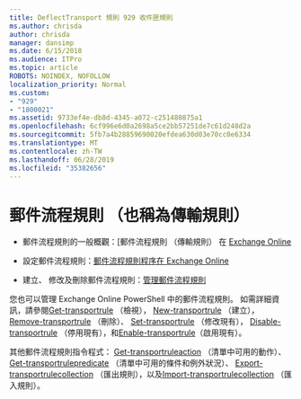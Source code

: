 ```yaml
---
title: DeflectTransport 規則 929 收件匣規則
ms.author: chrisda
author: chrisda
manager: dansimp
ms.date: 6/15/2018
ms.audience: ITPro
ms.topic: article
ROBOTS: NOINDEX, NOFOLLOW
localization_priority: Normal
ms.custom:
- "929"
- "1800021"
ms.assetid: 9733ef4e-db8d-4345-a072-c251480875a1
ms.openlocfilehash: 6cf996e6d0a2698a5ce2bb57251de7c61d248d2a
ms.sourcegitcommit: 5fb7a4b28859690020efdea630d03e70cc0e6334
ms.translationtype: MT
ms.contentlocale: zh-TW
ms.lasthandoff: 06/28/2019
ms.locfileid: "35382656"
---
```

# <a name="mail-flow-rules-also-known-as-transport-rules"></a>郵件流程規則 （也稱為傳輸規則）

- 郵件流程規則的一般概觀：[郵件流程規則 （傳輸規則） 在 [Exchange Online](https://technet.microsoft.com/library/jj919238.aspx)

- 設定郵件流程規則：[郵件流程規則程序在 Exchange Online](https://technet.microsoft.com/library/dn600436.aspx)

- 建立、 修改及刪除郵件流程規則：[管理郵件流程規則](https://technet.microsoft.com/library/jj657505.aspx)

您也可以管理 Exchange Online PowerShell 中的郵件流程規則。 如需詳細資訊，請參閱[Get-transportrule](https://docs.microsoft.com/powershell/module/exchange/policy-and-compliance/get-transportrule) （檢視）， [New-transportrule](https://docs.microsoft.com/powershell/module/exchange/policy-and-compliance/new-transportrule) （建立）， [Remove-transportrule](https://docs.microsoft.com/powershell/module/exchange/policy-and-compliance/remove-transportrule) （刪除）、 [Set-transportrule](https://docs.microsoft.com/powershell/module/exchange/policy-and-compliance/set-transportrule) （修改現有）， [Disable-transportrule](https://docs.microsoft.com/powershell/module/exchange/policy-and-compliance/disable-transportrule) （停用現有），和[Enable-transportrule](https://docs.microsoft.com/powershell/module/exchange/policy-and-compliance/enable-transportrule)（啟用現有）。

其他郵件流程規則指令程式： [Get-transportruleaction](https://docs.microsoft.com/powershell/module/exchange/policy-and-compliance/get-transportruleaction) （清單中可用的動作）、 [Get-transportrulepredicate](https://docs.microsoft.com/powershell/module/exchange/policy-and-compliance/get-transportrulepredicate) （清單中可用的條件和例外狀況）、 [Export-transportrulecollection](https://docs.microsoft.com/powershell/module/exchange/policy-and-compliance/export-transportrulecollection) （匯出規則），以及[Import-transportrulecollection](https://docs.microsoft.com/powershell/module/exchange/policy-and-compliance/import-transportrulecollection) （匯入規則）。
